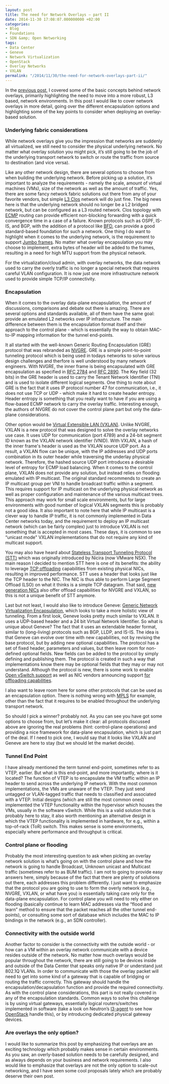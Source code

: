 ```yaml
---
layout: post
title: The need for Network Overlays – part II
date: 2014-11-30 17:08:07.000000000 +02:00
categories:
- Blog
- Foundations
- SDN &amp; Open Networking
tags:
- Data Center
- Geneve
- Network Virtualization
- OpenStack
- Overlay Networks
- VXLAN
permalink: "/2014/11/30/the-need-for-network-overlays-part-ii/"
---
```

In the [previous post](/2014/07/01/the-need-for-network-overlays-part-i/), I covered some of the basic concepts behind network overlays, primarily highlighting the need to move into a more robust, L3 based, network environments. In this post I would like to cover network overlays in more detail, going over the different encapsulation options and highlighting some of the key points to consider when deploying an overlay-based solution.

### Underlying fabric considerations

While network overlays give you the impression that networks are suddenly all virtualized, we still need to consider the physical underlying network. No matter what overlay solution you might pick, it’s still going to be the job of the underlying transport network to switch or route the traffic from source to destination (and vice versa).

Like any other network design, there are several options to choose from when building the underlying network. Before picking up a solution, it’s important to analyze the requirements - namely the scale, amount of virtual machines (VMs), size of the network as well as the amount of traffic. Yes, there are some fancy network fabric solutions out there from any of your favorite vendors, but simple [L3 Clos](http://www.networkworld.com/article/2226122/cisco-subnet/clos-networks--what-s-old-is-new-again.html) network will do just fine. The big news here is that the underlying network should no longer be a L2 bridged network, but can be configured as a L3 routed network. Clos topology with [ECMP](http://en.wikipedia.org/wiki/Equal-cost_multi-path_routing) routing can provide efficient non-blocking forwarding with a quick convergence time in a case of a failure. Known protocols such as OSPF, IS-IS, and BGP, with the addition of a protocol like [BFD](https://datatracker.ietf.org/wg/bfd/documents/), can provide a good standard-based foundation for such a network. One thing I do want to highlight when it comes to the underlying network, is the requirement to support [Jumbo frames](http://en.wikipedia.org/wiki/Jumbo_frame). No matter what overlay encapsulation you may choose to implement, extra bytes of header will be added to the frames, resulting in a need for high MTU support from the physical network.

For the virtualization/cloud admin, with overlay networks, the data network used to carry the overly traffic is no longer a special network that requires careful VLAN configuration. It is now just one more infrastructure network used to provide simple TCP/IP connectivity.

### Encapsulation

When it comes to the overlay data-plane encapsulation, the amount of discussions, comparisons and debate out there is amazing. There are several options and standards available, all of them have the same goal: provide an emulated L2 networks over IP infrastructure. The main difference between them is the encapsulation format itself and their approach to the control plane - which is essentially the way to obtain MAC-to-IP mapping information for the tunnel end-points.

It all started with the well-known Generic Routing Encapsulation (GRE) protocol that was rebranded as [NVGRE](https://tools.ietf.org/html/draft-sridharan-virtualization-nvgre-00). GRE is a simple point-to-point tunneling protocol which is being used in todays networks to solve various design challenges and therfore is well understood by many network engineers. With NVGRE, the inner frame is being encapsulated with GRE encapsulation as specified in [RFC 2784](https://tools.ietf.org/html/rfc2784) and [RFC 2890](https://tools.ietf.org/html/rfc2890). The Key field (32 bits) in the GRE header is used to carry the Tenant Network Identifier (TNI) and is used to isolate different logical segments. One thing to note about GRE is the fact that it uses IP protocol number 47 for communication, i.e., it does not use TCP or UDP - which make it hard to create header entropy. Header entropy is something that you really want to have if you are using a flow-based ECMP network to carry the overlay traffic. Interesting enough, the authors of NVGRE do not cover the control plane part but only the data-plane considerations.

Other option would be [Virtual Extensible LAN (VXLAN)](https://datatracker.ietf.org/doc/rfc7348/). Unlike NVGRE, VXLAN is a new protocol that was designed to solve the overlay networks use case. It uses UDP for communication (port 4789) and a 24-bit segment ID known as the VXLAN network identifier (VNID). With VXLAN, a hash of the inner frame's header is used as the VXLAN source UDP port. As a result, a VXLAN flow can be unique, with the IP addresses and UDP ports combination in its outer header while traversing the underlay physical network. Therefore, the hashed source UDP port introduces a desirable level of entropy for ECMP load balancing. When it comes to the control plane, VXLAN does not provide any solution, but instead relies on flooding emulated with IP multicast. The original standard recommends to create an IP multicast group per VNI to handle broadcast traffic within a segment. This requires support for IP multicast on the underlying physical network as well as proper configuration and maintenance of the various multicast trees. This approach may work for small scale environments, but for large environments with good number of logical VXLAN segments this is probably not a good idea. It also important to note here that while IP multicast is a clever way to handle IP traffic, it is not commonly implemented in Data Center networks today, and the requirement to deploy an IP multicast network (which can be fairly complex) just to introduce VXLAN is not something that is accepted in most cases. These days, it is common to see “unicast mode" VXLAN implementations that do not require any kind of multicast support.

You may also have heard about [Stateless Transport Tunneling Protocol (STT)](http://tools.ietf.org/html/draft-davie-stt-02) which was originally introduced by Nicira (now VMware NSX). The main reason I decided to mention STT here is one of its benefits: the ability to leverage [TCP offloading](http://en.wikipedia.org/wiki/TCP_offload_engine) capabilities from existing physical NICs, resulting in improved performance. STT uses a header that looks just like the TCP header to the NIC. The NIC is thus able to perform Large Segment Offload (LSO) on what it thinks is a simple TCP datagram. That said, [new generation NICs](http://www.mellanox.com/page/products_dyn?product_family=162) also offer offload capabilities for NVGRE and VXLAN, so this is not a unique benefit of STT anymore.

Last but not least, I would also like to introduce Geneve: [Generic Network Virtualization Encapsulation](http://tools.ietf.org/html/draft-gross-geneve-00), which looks to take a more holistic view of tunneling. From a first look, Geneve looks pretty much similar to VXLAN. It uses a UDP-based header and a 24 bit Virtual Network Identifier. So what is unique about Geneve? The fact that it uses an extendable header format, similar to (long-living) protocols such as BGP, LLDP, and IS-IS. The idea is that Geneve can&nbsp;evolve over time with new capabilities, not by revising the base protocol, but by adding new optional capabilities. The protocol has a set of fixed header, parameters and values, but then leave room for non-defined optional fields. New fields can be added to the protocol by simply defining and publishing them. The protocol is created in such a way that implementations know there may be optional fields that they may or may not understand. Although the protocol is new, there is some work to enable [Open vSwitch support](http://openvswitch.org/pipermail/dev/2014-June/041433.html) as well as NIC vendors announcing support [for offloading capabilities](http://ir.mellanox.com/releasedetail.cfm?releaseid=882424).

I also want to leave room here for some other protocols that can be used as an encapsulation option. There is nothing wrong with [MPLS](https://datatracker.ietf.org/wg/mpls/documents/) for example, other than the fact that it requires to be enabled throughout the underlying transport network.

So should I pick a winner? probably not. As you can see you have got some options to choose from, but let’s make it clear: all protocols discussed above are ignoring the real problems (hint: control-plane operations) and providing a nice framework for data-plane encapsulation, which is just part of the deal. If I need to pick one, I would say that it looks like VXLAN and Geneve are here to stay (but we should let the market decide).

### Tunnel End Point

I have already mentioned the term tunnel end-point, sometimes refer to as VTEP, earlier. But what is this end-point, and more importantly, where is it located? The function of VTEP is to encapsulate the VM traffic within an IP header to send across the underlying IP network. With the most common implementations, the VMs are unaware of the VTEP. They just send untagged or VLAN-tagged traffic that needs to classified and associated with a VTEP. Initial designs (which are still the most common ones) implemented the VTEP functionality within the hypervisor which houses the VMs, usually in the software vSwitch. While this is a valid solution that is probably here to stay, it also worth mentioning an alternative design in which the VTEP functionality is implemented in hardware, for e.g., within a top-of-rack (ToR) switch. This makes sense is some environments, especially where performance and throughput is critical.

### Control plane or flooding

Probably the most interesting question to ask when picking an overlay network solution is what’s going on with the control plane and how the network is going to handle Broadcast, Unknown unicast and Multicast traffic (sometimes refer to as BUM traffic). I am not to going to provide easy answers here, simply because of the fact that there are plenty of solutions out there, each addresses this problem differently. I just want to emphasize that the protocol you are going to use to form the overly network (e.g., NVGRE, VXLAN, or what have you) is essentially taking care only for the data-plane encapsulation. For control plane you will need to rely either on flooding (basically continue to learn MAC addresses via the “flood and learn” method to ensure that the packet reaches all the other tunnel end-points), or consulting some sort of database which includes the MAC to IP bindings in the network (e.g., an SDN controller).

### Connectivity with the outside world

Another factor to consider is the connectivity with the outside world - or how can a VM within an overlay network communicate with a device resides outside of the network. No matter how much overlays would be popular throughout the network, there are still going to be devices inside and outside of the Data Center that speaks only native IP or understand just 802.1Q VLANs. In order to communicate with those the overlay packet will need to get into some kind of a gateway that is capable of bridging or routing the traffic correctly. This gateway should handle the encapsulation/decapsulation function and provide the required connectivity. As with the control plane considerations, this part is not really covered in any of the encapsulation standards. Common ways to solve this challenge is by using virtual gateways, essentially logical routers/switches implemented in software (take a look on Neutron’s [l3-agent](http://docs.openstack.org/admin-guide-cloud/content/install_neutron-l3.html) to see how [OpenStack](http://www.openstack.org/) handle this), or by introducing dedicated physical gateway devices.

### Are overlays the only option?

I would like to summarize this post by emphasizing that overlays are an exciting technology which probably makes sense in certain environments. As you saw, an overly-based solution needs to be carefully designed, and as always depends on your business and network requirements. I also would like to emphasize that overlays are not the only option to scale-out networking, and I have seen some cool proposals lately which are probably deserve their own post.
